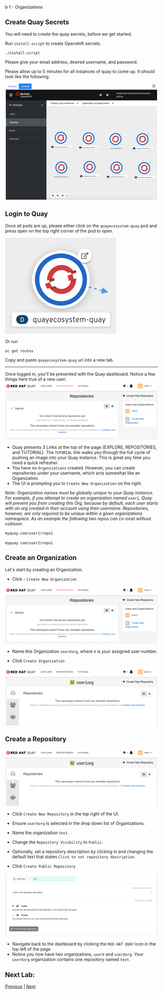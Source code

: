 b 1 - Organizations

## Create Quay Secrets

You will need to create the quay secrets, before we get started.

Run ```install-script``` to create Openshift secrets.

```execute
./install-script
```

Please give your email address, desired username, and password.

Please allow up to 5 minutes for all instances of quay to come up. It should look like the following.

![Openshift Console](images/Quay_topology.png)

## Login to Quay
Once all pods are up, please either click on the `quayecosystem-quay` pod and press open on the top right corner of the pod to open.  

![Openshift Console](images/Quay_pod.png)


Or run


```execute
oc get routes
```


Copy and paste `quayecosystem-quay` url into a new tab.

_______________________________________________________________________________________________________________

Once logged in, you'll be presented with the Quay dashboard. Notice a few things here true of a new user:
![Quay Dashboard](images/lab1-1.png)

* Quay presents 3 Links at the top of the page (EXPLORE, REPOSITORIES, and TUTORIAL). The `TUTORIAL` link walks you through the full cycle of pushing an image into your Quay instance. This is great any time you need a quick refresher.
* You have no `Organizations` created. However, you can create repositories under your username, which acts somewhat like an Organization.
* The UI is prompting you to `Create New Organization` on the right.

*Note: Organization names must be globally unique to your Quay instance. For example, if you attempt to create an organization named `user1`, Quay will prevent you from creating this Org, because by default, each user starts with an org created in their account using their username. Repositories, however, are only required to be unique within a given organizations namespace. As an example the following two repos can co-exist without collision:*

```
myquay.com/user1/repo1

myquay.com/user2/repo1
```

## Create an Organization
Let's start by creating an Organization.
* Click - `Create New Organization`

![Quay Dashboard](images/lab1-1.png)

* Name this Organization `userXorg`, where `X` is your assigned user number.


* Click `Create Organization`

![Quay Dashboard](images/lab1-3.png)



## Create a Repository
![Quay Dashboard](images/lab1-3.png)

* Click `Create New Repository` in the top right of the UI.

* Ensure `userXorg` is selected in the drop down list of Organizations.

* Name the organization `test`.

* Change the `Repository Visibility` to `Public`.

* Optionally, set a repository description by clicking in and changing the default text that states `Click to set repository description`

* Click `Create Public Repository`

![Quay Dashboard](images/lab1-4.png)

* Navigate back to the dashboard by clicking the `RED HAT QUAY` icon in the top left of the page.
* Notice you now have two organizations, `userX` and `userXorg`. Your `userXorg` organization contains one repository named `test`.



## Next Lab:
[Previous](https://github.com/mbach04/quay_workshop_instructions/blob/master/README.md) | [Next](https://github.com/mbach04/quay_workshop_instructions/blob/master/lab2.md)


